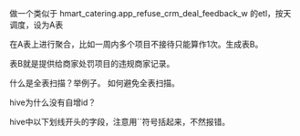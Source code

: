 





做一个类似于
hmart_catering.app_refuse_crm_deal_feedback_w
的etl，按天调度，设为A表


在A表上进行聚合，比如一周内多个项目不接待只能算作1次。生成表B。

表B就是提供给商家处罚项目的违规商家记录。


什么是全表扫描？举例子。
如何避免全表扫描。


hive为什么没有自增id？


hive中以下划线开头的字段，注意用``符号括起来，不然报错。

